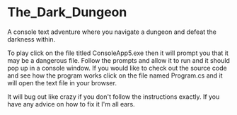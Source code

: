 # The_Dark_Dungeon
A console text adventure where you navigate a dungeon and defeat the darkness within.

To play click on the file titled ConsoleApp5.exe then it will prompt you that it may be a dangerous file.
Follow the prompts and allow it to run and it should pop up in a console window.
If you would like to check out the source code and see how the program works click on the file named Program.cs and it will
open the text file in your browser.

It will bug out like crazy if you don't follow the instructions exactly. If you have any advice on how to fix it
I'm all ears.
